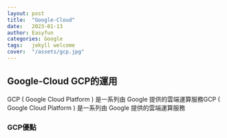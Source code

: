 ```yaml
---
layout: post
title:  "Google-Cloud"
date:   2023-01-13
author: Easyfun
categories: Google
tags:	jekyll welcome
cover:  "/assets/gcp.jpg"
---
```


## Google-Cloud GCP的運用

GCP ( Google Cloud Platform ) 是一系列由 Google 提供的雲端運算服務GCP ( Google Cloud Platform ) 是一系列由 Google 提供的雲端運算服務

### GCP優點

[jekyll]:      http://jekyllrb.com
[jekyll-gh]:   https://github.com/jekyll/jekyll
[jekyll-help]: https://github.com/jekyll/jekyll-help
[highlight]:   https://highlightjs.org/
[lightbox]:    http://lokeshdhakar.com/projects/lightbox2/
[jekyll-archive]: https://github.com/jekyll/jekyll-archives
[liquid]: https://github.com/Shopify/liquid/wiki/Liquid-for-Designers
